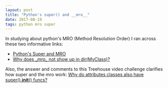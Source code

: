 ```yaml
---
layout: post
title: "Python's super() and __mro__"
date: 2017-08-19
tags: python mro super
---
```


 In studying about python's MRO (Method Resolution Order) I ran across these two informative links:

 * [Python's Super and MRO](https://bytes.vokal.io/20151207-python-super-mro/)
 * [Why does \__mro\__ not show up in dir(MyClass)?](https://stackoverflow.com/questions/16663514/why-does-mro-not-show-up-in-dirmyclass#16663643)

Also, the answer and comments to this Treehouse video challenge clarifies how super and the mro work: [Why do attributes classes also have super().__init__() funcs?](https://teamtreehouse.com/community/why-do-attributes-classes-also-have-superinit-funcs)
